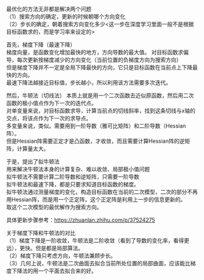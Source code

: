 最优化的方法无非都是解决两个问题  
（1）搜索方向的确定，更新的时候朝哪个方向变化  
（2）步长的确定，朝着搜索方向变化多少<这一步在深度学习里面一般不是根据目标函数求的，而是学习率来设定的>  

首先，梯度下降（最速下降）  
梯度向量，是函数变化增加最快的地方，方向导数的最大值。
对目标函数求偏导，每次更新按梯度减少的方向变化（当前位置的负梯度方向为搜索方向）  
但是梯度下降并不一定是全局下降最快的方向，它只是目标函数在当前点上下降最快的方向。  
最速下降法越接近目标值，步长越小，所以利用该方法需要多次迭代。  
  
  
然后，牛顿法（切线法） 
本质上就是用一个二次函数去近似原函数，然后用二次函数的极小值点作为下一次的迭代点。  
对单变量来说，对目标函数求导，计算当前点的切线斜率，找到这条切线与x轴的交点，将该点作为下一次的求导点。  
多变量来说，类似。需要用到一阶导数（雅可比矩阵）和二阶导数（Hessian阵）。  
但是Hessian阵需要正定才是凸函数，才收敛，而且需要计算Hessian阵的逆矩阵，计算量太大。  
  
于是，提出了拟牛顿法  
用来解决牛顿法本身的计算复杂、难以收敛、局部极小值问题  
拟牛顿法不需要计算二阶导数和逆矩阵，只需要一阶导数  
拟牛顿法和最速下降，都是只要求知道目标函数的梯度。  
拟牛顿法通过测量梯度的变化，构造目标函数在当前的二次模型，二次的部分不再用Hessian阵，而是用一个正定阵，这个正定阵是利用上一步的信息更新的。  
取这个二次模型的最优解作为搜索方向。  
  
具体更新步骤参考：https://zhuanlan.zhihu.com/p/37524275  
   
关于梯度下降和牛顿法的对比  
（1）梯度下降是一阶收敛，牛顿法是二阶收敛（看到了导数的变化率，看得更远），更快。但是都是局部算法。  
（2）梯度下降只考虑方向，牛顿法兼顾步长。  
（3）几何上说，牛顿法是二次曲面去拟合当前所处位置的局部曲面，应该能比梯度下降法的用一个平面去拟合来的好。  






